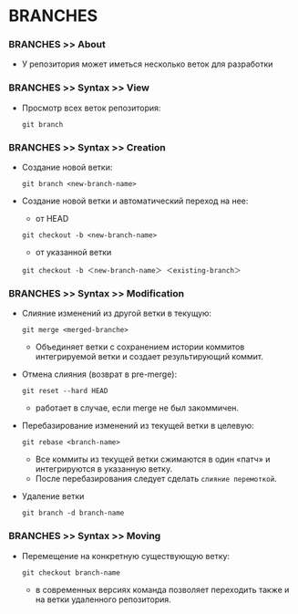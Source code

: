 # BRANCHES

### BRANCHES >> About
- У репозитория может иметься несколько веток для разработки

### BRANCHES >> Syntax >> View
- Просмотр всех веток репозитория:

  ```
  git branch
  ```

### BRANCHES >> Syntax >> Creation
- Создание новой ветки:

  ```
  git branch <new-branch-name>
  ```
- Создание новой ветки и автоматический переход на нее:
  - от HEAD

  ```
  git checkout -b <new-branch-name>
  ```
  - от указанной ветки

  ```
  git checkout -b ＜new-branch-name＞ ＜existing-branch＞
  ```

### BRANCHES >> Syntax >> Modification
- Слияние изменений из другой ветки в текущую:

  ```
  git merge <merged-branche>
  ```
  - Объединяет ветки с сохранением истории коммитов интегрируемой ветки и создает результирующий коммит.
- Отмена слияния (возврат в pre-merge):

  ```
  git reset --hard HEAD
  ```
  - работает в случае, если merge не был закоммичен.
- Перебазирование изменений из текущей ветки в целевую:

  ```
  git rebase <branch-name>
  ```
  - Все коммиты из текущей ветки сжимаются в один «патч» и интегрируются в указанную ветку.
  - После перебазирования следует сделать `слияние перемоткой`.
- Удаление ветки

  ```
  git branch -d branch-name
  ```

### BRANCHES >> Syntax >> Moving
- Перемещение на конкретную существующую ветку:

  ```
  git checkout branch-name
  ```
  - в современных версиях команда позволяет переходить также и на ветки удаленного репозитория.